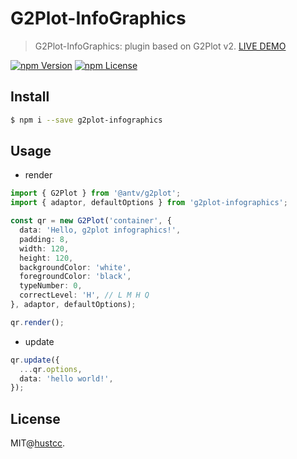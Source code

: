 # G2Plot-InfoGraphics

> G2Plot-InfoGraphics: plugin based on G2Plot v2. [LIVE DEMO](https://git.hust.cc/g2plot-infographics)

[![npm Version](https://img.shields.io/npm/v/g2plot-infographics.svg)](https://www.npmjs.com/package/g2plot-infographics)
[![npm License](https://img.shields.io/npm/l/g2plot-infographics.svg)](https://www.npmjs.com/package/g2plot-infographics)


## Install

```bash
$ npm i --save g2plot-infographics
```


## Usage

 - render

```ts
import { G2Plot } from '@antv/g2plot';
import { adaptor, defaultOptions } from 'g2plot-infographics';

const qr = new G2Plot('container', {
  data: 'Hello, g2plot infographics!',
  padding: 8,
  width: 120,
  height: 120,
  backgroundColor: 'white',
  foregroundColor: 'black',
  typeNumber: 0,
  correctLevel: 'H', // L M H Q
}, adaptor, defaultOptions);

qr.render();
```

 - update

```ts
qr.update({
  ...qr.options,
  data: 'hello world!',
});
```


## License

MIT@[hustcc](https://github.com/hustcc).
